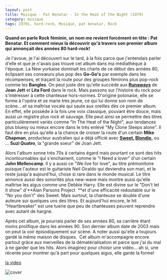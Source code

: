 ```yaml
---
layout: post
title: Musique - Pat Benatar - In the Heat of the Night (1979)
category: musique
tags: 1970s, hard-rock, Musique, pat benatar, Rock
---
```

**Quand on parle Rock féminin, un nom me revient forcément en tête : Pat Benatar. Et comment mieux la découvrir qu'à travers son premier album qui annonçait des années 80 hard-rock!**

Je l'avoue, je l'ai découvert sur le tard, à la fois parce que j'entendais parler d'elle et que je n'avais pas trouvé cet album dans ma médiathèque à l'époque. La New yorkaise dominait les charts de ce début des années 80, éclipsant ses consœurs plus pop des **Go-Go's** par exemple dans les récompenses, et traçant la route pour des groupes féminins plus pop-rock comme les **Bangles**. On peut juste dire qu'elle succède aux <a href="https://cheziceman.wordpress.com/2010/09/29/the-runaways/">**Runaways**</a> de **Joan Jett** et **Lita Ford** dans le rock. Mais passons sur l'histoire du rock pour s'intéresser à cette chanteuse hors-normes. D'origine polonaise, elle se forme à l'opéra et se marie très jeune, ce qui lui donne son nom de scène....et sa maîtrise vocale qui saute aux oreilles dès ce premier album. En effet, elle possède à la fois une voix classique, pouvant être douce, mais aussi un registre plus rock et sauvage. Elle peut ainsi se permettre des titres particulièrement variés comme "In The Heat of the Night", aux tendances plus bluesy ou mieux encore dans le très enlevé "My Clone Sleeps alone". Il faut dire en plus qu'elle a la chance de croiser la route d'un certain **Mike Chapman**, producteur australien qui a déjà officié avec **<a href="https://cheziceman.wordpress.com/2012/05/23/the-sweet-new-york-connection/">Sweet</a>, <a href="https://cheziceman.wordpress.com/2010/09/25/blondie-autoamerican/">Blondie</a>,** ou ... **Suzi Quatro**, la "grande soeur" de Joan Jett.

Alors l'album sonne très 70s à certains égard mais pourtant ce sont des hits incontournables qui s'enchainent, comme le "I Need a lover" d'un certain **John Mellencamp**. Il y a aussi ce "We live for love", au titre prémonitoire puisque l'auteur est le guitariste Neil Giraldo qui deviendra son mari, et le reste jusqu'à aujourd'hui, chose si rare dans le monde musical. Le titre annonce aussi des sonorités plus new-wave mais montre aussi qu'elle maîtrise les aigus comme une Debbie Harry. Elle est divine sur le "Don't let it show" d'**Alan Parsons Project  **et d'une efficacité redoutable sur le "No you don't" des Sweet. Mais surtout, la chanteuse se double d'une auteure sur quelques uns des titres. Et aujourd'hui encore, le hit "Heartbreaker" est une tuerie que peu de chanteuses peuvent reprendre avec autant de hargne.

Après cet album, je pourrais parler de ses années 80, sa carrière étant moins prolifique dans les années 90. Son dernier album date de 2003 mais on peut la voir épisodiquement sur scène. A noter aussi qu'elle a toujours gardé la même maison de disques.  Cet album m'accompagne encore partout grâce aux merveilles de la dématérialisation et parce que j'ai du mal à ne garder que les hits. Alors imaginez pour choisir une vidéo... ah si, une récente pour montrer qu'à part pour quelques aigus, elle garde la forme!

[la video](https://www.youtube.com/watch?v=Un35T2TQ0EY)

![cover](https://cheziceman.files.wordpress.com/2017/09/benaheat.jpg)
